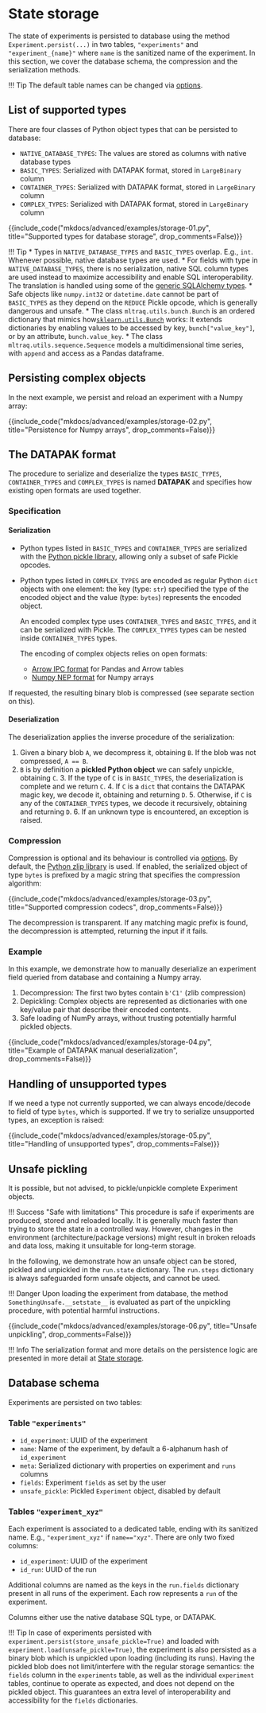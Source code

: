 # State storage


The state of experiments is persisted to database using the method `Experiment.persist(...)` in two tables, `"experiments"` and `"experiment_{name}"` where `name` is the sanitized name of the experiment. In this section, we cover the database schema, the compression and the serialization methods.

!!! Tip
    The default table names can be changed via [options](./options.md).


## List of supported types

There are four classes of Python object types that can be persisted to database:

* `NATIVE_DATABASE_TYPES`: The values are stored as columns with native database types
* `BASIC_TYPES`: Serialized with DATAPAK format, stored in `LargeBinary` column
* `CONTAINER_TYPES`: Serialized with DATAPAK format, stored in `LargeBinary` column
* `COMPLEX_TYPES`: Serialized with DATAPAK format, stored in `LargeBinary` column

{{include_code("mkdocs/advanced/examples/storage-01.py", title="Supported types for database storage", 
drop_comments=False)}}

!!! Tip
    * Types in `NATIVE_DATABASE_TYPES` and `BASIC_TYPES` overlap. E.g., `int`. Whenever possible, native database types are used.
    * For fields with type in `NATIVE_DATABASE_TYPES`, there is no serialization, native SQL column types are used instead to maximize accessibility and enable SQL interoperability. The translation is handled using some of the [generic SQLAlchemy types](https://docs.sqlalchemy.org/en/20/core/type_basics.html#generic-camelcase-types).
    * Safe objects like `numpy.int32` or `datetime.date` cannot be part of `BASIC_TYPES` as they 
    depend on the `REDUCE` Pickle opcode, which is generally dangerous and unsafe.
    * The class `mltraq.utils.bunch.Bunch` is an ordered dictionary that mimics how[`sklearn.utils.Bunch`](https://scikit-learn.org/stable/modules/generated/sklearn.utils.Bunch.html) works: It extends dictionaries by enabling values to be accessed by key, `bunch["value_key"]`, or by an attribute, `bunch.value_key`.
    * The class `mltraq.utils.sequence.Sequence` models a multidimensional time series, with `append` and access as a Pandas dataframe.

## Persisting complex objects

In the next example, we persist and reload an experiment with a Numpy array:

{{include_code("mkdocs/advanced/examples/storage-02.py", title="Persistence for Numpy arrays", drop_comments=False)}}

## The DATAPAK format

The procedure to serialize and deserialize the types `BASIC_TYPES`, `CONTAINER_TYPES` and `COMPLEX_TYPES` is named **DATAPAK** and specifies how existing open formats are used together.

### Specification

#### Serialization

* Python types listed in `BASIC_TYPES` and `CONTAINER_TYPES` are serialized with the [Python pickle library](https://docs.python.org/3/library/pickle.html), allowing only a subset of safe Pickle opcodes.

* Python types listed in  `COMPLEX_TYPES` are encoded as regular Python `dict` objects with one element: the key (type: `str`) specified the type of the encoded object and the value (type: `bytes`) represents the encoded object.  

    An encoded complex type uses `CONTAINER_TYPES` and `BASIC_TYPES`, and it can be serialized with Pickle. The `COMPLEX_TYPES` types can be nested inside `CONTAINER_TYPES` types.

    The encoding of complex objects relies on open formats:

    * [Arrow IPC format](https://arrow.apache.org/docs/python/ipc.html) for Pandas and Arrow tables
    * [Numpy NEP format](https://github.com/numpy/numpy/blob/main/doc/neps/nep-0001-npy-format.rst) for Numpy arrays

If requested, the resulting binary blob is compressed (see separate section on this).

#### Deserialization

The deserialization applies the inverse procedure of the serialization:

1. Given a binary blob `A`, we decompress it, obtaining `B`. If the blob was not compressed, `A == B`.
2. `B` is by definition a **pickled Python object** we can safely unpickle, obtaining `C`. 
    3. If the type of `C` is in `BASIC_TYPES`, the deserialization is complete and we return `C`.
    4. If `C` is a `dict` that contains the DATAPAK magic key, we decode it, obtaining and returning `D`.
    5. Otherwise, if `C` is any of the `CONTAINER_TYPES` types, we decode it recursively, obtaining and returning `D`.
    6. If an unknown type is encountered, an exception is raised.

### Compression

Compression is optional and its behaviour is controlled via [options](./options.md).
By default, the [Python zlip library](https://docs.python.org/3/library/zlib.html) is used.
If enabled, the serialized object of type `bytes` is prefixed by a magic string that specifies the compression algorithm:

{{include_code("mkdocs/advanced/examples/storage-03.py", title="Supported compression codecs", 
drop_comments=False)}}

The decompression is transparent.
If any matching magic prefix is found, the decompression is attempted, returning the input if it fails.

### Example

In this example, we demonstrate how to manually deserialize an experiment field queried from database and containing a Numpy array.

1. Decompression: The first two bytes contain `b'C1'` (zlib compression)
2. Depickling: Complex objects are represented as dictionaries with one key/value pair that describe their encoded contents.
3. Safe loading of NumPy arrays, without trusting potentially harmful pickled objects.

{{include_code("mkdocs/advanced/examples/storage-04.py", title="Example of DATAPAK manual deserialization", drop_comments=False)}}

## Handling of unsupported types

If we need a type not currently supported, we can always encode/decode to field of type `bytes`,
which is supported. If we try to serialize unsupported types, an exception is raised:

{{include_code("mkdocs/advanced/examples/storage-05.py", title="Handling of unsupported types", drop_comments=False)}}


## Unsafe pickling

It is possible, but not advised, to pickle/unpickle complete Experiment objects.

!!! Success "Safe with limitations"
    This procedure is safe if experiments are produced, stored and reloaded locally.
    It is generally much faster than trying to store the state in a controlled way.
    However, changes in the environment (architecture/package versions) might result
    in broken reloads and data loss, making it unsuitable for long-term storage.

In the following, we demonstrate how an unsafe object can be stored, pickled and unpickled in the `run.state` dictionary. The `run.steps` dictionary is always safeguarded form unsafe objects, and cannot be used.

!!! Danger
    Upon loading the experiment from database, the method `SomethingUnsafe.__setstate__` is evaluated as part of the unpickling procedure, with potential harmful instructions.

{{include_code("mkdocs/advanced/examples/storage-06.py", title="Unsafe unpickling", drop_comments=False)}}

!!! Info
    The serialization format and more details on the persistence logic are presented in more detail at [State storage](../advanced/storage.md).


## Database schema

Experiments are persisted on two tables:

### Table `"experiments"`

* `id_experiment`: UUID of the experiment
* `name`: Name of the experiment, by default a 6-alphanum hash of `id_experiment`
* `meta`: Serialized dictionary with properties on experiment and `runs` columns
* `fields`: Experiment `fields` as set by the user
* `unsafe_pickle`: Pickled `Experiment` object, disabled by default

### Tables `"experiment_xyz"`

Each experiment is associated to a dedicated table, ending with its sanitized name. E.g., `"experiment_xyz"` if `name=="xyz"`. There are only two fixed columns:

* `id_experiment`: UUID of the experiment
* `id_run`: UUID of the run

Additional columns are named as the keys in the `run.fields` dictionary present in all runs of the experiment.
Each row represents a `run` of the experiment.

Columns either use the native database SQL type, or DATAPAK.

!!! Tip
    In case of experiments persisted with `experiment.persist(store_unsafe_pickle=True)` and loaded with `experiment.load(unsafe_pickle=True)`, the experiment is also persisted as a binary blob which is unpickled upon loading (including its runs). Having the pickled blob does not limit/interfere with the regular storage semantics: the `fields` column in the `experiments` table, as well as the individual `experiment` tables, continue to operate as expected, and does not depend on the pickled object. This guarantees an extra level of interoperability and accessibility for the `fields` dictionaries.


